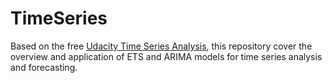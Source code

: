 # TimeSeries
Based on the free [Udacity Time Series Analysis](https://classroom.udacity.com/courses/ud980), this repository cover the overview and application of ETS and ARIMA models for time series analysis and forecasting.
